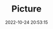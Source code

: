---
weight: 1
images:
- /images/edited/158.jpeg
title: Picture
date: 2022-10-24 20:53:15
tags: [luminarneo,work,ILCE7M3,70.0,person]
---